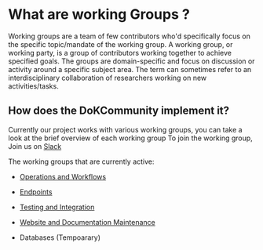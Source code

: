 # What are working Groups ?

Working groups are a team of few contributors who'd specifically focus on the specific topic/mandate of the working group.
A working group, or working party, is a group of contributors working together to achieve specified goals. The groups are domain-specific and focus on discussion or activity around a specific subject area. The term can sometimes refer to an interdisciplinary collaboration of researchers working on new activities/tasks.

## How does the DoKCommunity implement it?

Currently our project works with various working groups, you can take a look at the brief overview of each working group
To join the working group, Join us on [Slack](https://go.dok.community/slack)

The working groups that are currently active:


- [Operations and Workflows](./Operations)
- [Endpoints](./Endpoints)
- [Testing and Integration](./Testing)
- [Website and Documentation Maintenance](./Website)

- Databases (Tempoarary)
